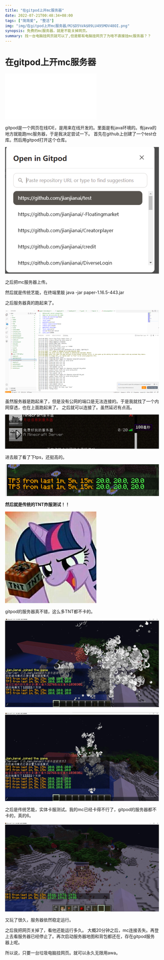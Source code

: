 ```yaml
---
title: "在gitpod上开mc服务器"
date: 2022-07-21T00:48:34+08:00
tags: ["简简爱", "整活"]
img: "img/在gitpod上开mc服务器/MJ$D5%VA$09LU495MOV48OI.png"
synopsis: 免费的mc服务器，就是不能关掉网页。
summary: 找一台电脑挂网页就可以了,但是都有电脑挂网页了为啥不直接挂mc服务器？？
---
```


# 在gitpod上开mc服务器

<iframe src="//player.bilibili.com/player.html?aid=941135262&bvid=BV1UW4y117P7&cid=780187355&page=1" scrolling="no" border="0" frameborder="no" framespacing="0" allowfullscreen="true"> </iframe>

gitpod是一个网页在线IDE，是用来在线开发的。里面是有java环境的。有java的地方就能跑mc服务器，于是我决定尝试一下。
首先在github上创建了一个test仓库。然后用gitpod打开这个仓库。


![图片](/img/在gitpod上开mc服务器/a5sd4fsa54df654sdf.png)

之后把mc服务器上传。

然后就是传统艺能，在终端里敲 java -jar paper-1.16.5-443.jar

之后服务器真的跑起来了。

![图片](/img/在gitpod上开mc服务器/adsfasdfsdfsadfdh.png)

虽然服务器是跑起来了，但是没有公网的端口是无法连接的。于是我就找了一个内网穿透，也在上面跑起来了。
之后就可以连接了。虽然延迟有点高。

![图片](/img/在gitpod上开mc服务器/asdfgasfghfdh.jpg)

进去敲了看了下tps，还挺高的。


![图片](/img/在gitpod上开mc服务器/aksjdgalksjgfhan.png)


__然后就是传统的TNT炸服测试！！__

![图片](/img/在gitpod上开mc服务器/aaikshhlikdsiklha.jpg)

gitpod的服务器真不错，这么多TNT都不卡的。

![图片](/img/在gitpod上开mc服务器/akdkadshdkhakhlsdklhg.jpg)


![图片](/img/在gitpod上开mc服务器/ajgjsdafjkadsjfgasdjfgsjdfgh.jpg)

之后是传统艺能，实体卡服测试。我的mc已经卡得不行了，gitpod的服务器都不卡的，真的6。

![图片](/img/在gitpod上开mc服务器/ajdsagjsdgj.jpg)

又玩了很久，服务器依然稳定运行。

之后我把网页关掉了，看他还能运行多久。
大概20分钟之后，mc连接丢失。再登上去看服务器已经停止了。再次启动服务器地图和背包都还在，存在gitpod服务器上呢。

所以说，只要一台垃圾电脑挂网页。就可以永久无限用awa。